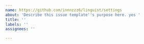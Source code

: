 ```yaml
---
name: https://github.com/innnzzz6/linguist/settings
about: 'Describe this issue template''s purpose here. yes '
title: ''
labels: ''
assignees: ''

---
```



